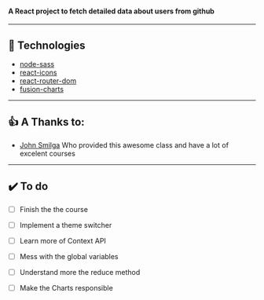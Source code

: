#### A React project to fetch detailed data about users from github
---

## 🚀 Technologies

* [node-sass](https://www.npmjs.com/package/node-sass "node-sass")
* [react-icons](https://react-icons.github.io/react-icons/ "react-icons")
* [react-router-dom](https://reacttraining.com/react-router/web/guides/quick-start "react-router-dom")
* [fusion-charts](https://www.fusioncharts.com/react-charts?framework=react "fusion charts")
---
## 👍 A Thanks to:

* [John Smilga](https://www.johnsmilga.com/ "John Smilga") 
Who provided this awesome class and have a lot of excelent courses
---
## ✔️ To do 
- [ ] Finish the the course
- [ ] Implement a theme switcher
- [ ] Learn more of Context API
- [ ] Mess with the global variables
- [ ] Understand more the reduce method
- [ ] Make the Charts responsible

